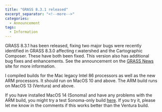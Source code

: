 ```yaml
---
title: "GRASS 8.3.1 released"
excerpt_separator: "<!--more-->"
categories:
  - Announcement
tags:
  - Information
---
```

<!-- Google tag (gtag.js) -->
<script async src="https://www.googletagmanager.com/gtag/js?id=G-9NBX5KDKM0"></script>
<script>
  window.dataLayer = window.dataLayer || [];
  function gtag(){dataLayer.push(arguments);}
  gtag('js', new Date());
  gtag('config', 'G-9NBX5KDKM0');
</script>

GRASS 8.3.1 has been released, fixing two major bugs were recently identified in GRASS 8.3.0 affecting r.watershed and the Cartographic Composer. These have both been fixed. This version also has additional bug fixes and enhancements. See the announcement on the [GRASS News](https://grass.osgeo.org/news/) site for more information.

I compiled builds for the Mac legacy Intel 86 processors as well as the new ARM processors. It should run on MacOS 10 and above. The ARM build runs on MacOS 13 (Ventura) and above.

If you have installed MacOS 14 (Sonoma) and have any problems with the ARM build, you might try a test Sonoma-only build [here](http://download.osgeo.org/grass/mac/grass-8.3.1-sonoma-arm64.dmg). If you try it, please let me know in the comments if this works better than the Ventura build.
